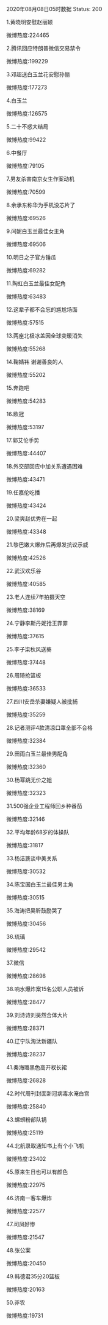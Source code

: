 2020年08月08日05时数据
Status: 200

1.黄晓明安慰赵丽颖

微博热度:224465

2.腾讯回应特朗普微信交易禁令

微博热度:199229

3.邓超送白玉兰花安慰孙俪

微博热度:177273

4.白玉兰

微博热度:126575

5.二十不惑大结局

微博热度:99422

6.中餐厅

微博热度:79105

7.男友杀害南京女生作案动机

微博热度:70599

8.余承东称华为手机没芯片了

微博热度:69526

9.闫妮白玉兰最佳女主角

微博热度:69506

10.明日之子官方锤瓜

微博热度:69282

11.陶虹白玉兰最佳女配角

微博热度:63483

12.这辈子都不会忘的尴尬场面

微博热度:57515

13.两座北极冰盖因全球变暖消失

微博热度:55268

14.鞠婧祎 谢谢善良的人

微博热度:55202

15.奔跑吧

微博热度:54283

16.欧冠

微博热度:53197

17.郭艾伦手势

微博热度:44407

18.外交部回应中加关系遭遇困难

微博热度:43471

19.任嘉伦吃播

微博热度:43424

20.梁爽赵优秀在一起

微博热度:43348

21.黎巴嫩大爆炸后再爆发抗议示威

微博热度:42526

22.武汉欢乐谷

微博热度:40585

23.老人连续7年拍摄天空

微博热度:38169

24.宁静李斯丹妮抢王霏霏

微博热度:37615

25.李子柒秋风送葵

微博热度:37448

26.周琦抢篮板

微博热度:36533

27.四川安岳杀妻嫌疑人被批捕

微博热度:35259

28.记者测评4款清凉口罩全部不合格

微博热度:32384

29.田雨白玉兰最佳男配角

微博热度:32360

30.杨幂跳无价之姐

微博热度:32323

31.500强企业工程师回乡种番茄

微博热度:32146

32.平均年龄68岁的体操队

微博热度:31817

33.杨洁篪谈中美关系

微博热度:30532

34.陈宝国白玉兰最佳男主角

微博热度:30515

35.海涛把吴昕鼓励哭了

微博热度:30456

36.琉璃

微博热度:29542

37.微信

微博热度:28698

38.响水爆炸案15名公职人员被诉

微博热度:28477

39.刘诗诗刘昊然合体大片

微博热度:28371

40.辽宁队淘汰新疆队

微博热度:28237

41.秦海璐黑色高开衩长裙

微博热度:26828

42.时代周刊封面新冠病毒水淹白宫

微博热度:25840

43.螺蛳粉部队锅

微博热度:25119

44.北航录取通知书上有个小飞机

微博热度:23402

45.原来生日也可以有颜色

微博热度:22975

46.济南一客车爆炸

微博热度:22577

47.司凤好惨

微博热度:21547

48.张公案

微博热度:20450

49.韩德君35分20篮板

微博热度:20163

50.非农

微博热度:19731

